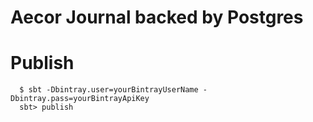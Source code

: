 # Aecor Journal backed by Postgres


# Publish
```ssh
  $ sbt -Dbintray.user=yourBintrayUserName -Dbintray.pass=yourBintrayApiKey
  sbt> publish
```